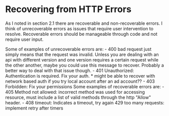 # Recovering from HTTP Errors

As I noted in section 2.1 there are recoverable and non-recoverable errors. I think of unrecoverable errors as issues that require user intervention to resolve. Recoverable errors should be manageable through code and not require user input. 

Some of examples of unrecoverable errors are:
	- 400 bad request just simply means that the request was invalid. Unless you are dealing with an api with different version and one version requires a certain request while the other another, maybe you could use this message to recover. Probably a better way to deal with that issue though. 
	- 401 Unauthorized: Authentication is required. Fix your auth. * might be able to recover with network based auth if you try local account after an ad account??
	- 403 Forbidden: Fix your permissions
Some examples of recoverable errors are:
	- 405 Method not allowed: incorrect method was used for accessing resource, must include a list of valid methods through the http "Allow" header. 
	- 408 timeout: Indicates a timeout, try again
429 too many requests: implement retry after timers